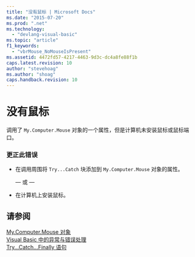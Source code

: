 ```yaml
---
title: "没有鼠标 | Microsoft Docs"
ms.date: "2015-07-20"
ms.prod: ".net"
ms.technology: 
  - "devlang-visual-basic"
ms.topic: "article"
f1_keywords: 
  - "vbrMouse_NoMouseIsPresent"
ms.assetid: 4472fd57-4217-4463-9d3c-dc4a8fe88f1b
caps.latest.revision: 10
author: "stevehoag"
ms.author: "shoag"
caps.handback.revision: 10
---
```

# 没有鼠标
调用了 `My.Computer.Mouse` 对象的一个属性，但是计算机未安装鼠标或鼠标端口。  
  
### 更正此错误  
  
-   在调用周围将 `Try...Catch` 块添加到 `My.Computer.Mouse` 对象的属性。  
  
     — 或 —  
  
-   在计算机上安装鼠标。  
  
## 请参阅  
 [My.Computer.Mouse 对象](../../visual-basic/language-reference/objects/my-computer-mouse-object.md)   
 [Visual Basic 中的异常与错误处理](http://msdn.microsoft.com/zh-cn/3e351e73-cf23-40ab-8b60-05794160529e)   
 [Try...Catch...Finally 语句](../../visual-basic/language-reference/statements/try-catch-finally-statement.md)
